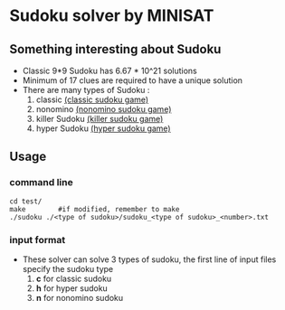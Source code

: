 # Sudoku solver by MINISAT
## Something interesting about Sudoku
- Classic 9*9 Sudoku has 6.67 * 10^21 solutions
- Minimum of 17 clues are required to have a unique solution
- There are many types of Sudoku : 
  1. classic [(classic sudoku game)](https://sudoku.com/)
  2. nonomino [(nonomino sudoku game)](https://www.sudoku-puzzles-online.com/irregular-sudoku/choose-a-grid.php)
  3. killer Sudoku [(killer sudoku game)](https://sudoku.com/killer)
  4. hyper Sudoku [(hyper sudoku game)](http://www.sudoku-space.com/hyper-sudoku/)
## Usage
### command line
```
cd test/
make        #if modified, remember to make
./sudoku ./<type of sudoku>/sudoku_<type of sudoku>_<number>.txt
```
### input format
- These solver can solve 3 types of sudoku, the first line of input files specify the sudoku type
  1. **c** for classic sudoku
  2. **h** for hyper sudoku
  3. **n** for nonomino sudoku
